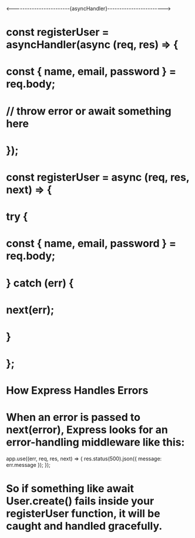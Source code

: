 <------------------------{asyncHandler}------------------------>

# const registerUser = asyncHandler(async (req, res) => {
#  const { name, email, password } = req.body;
#  // throw error or await something here
# });

# const registerUser = async (req, res, next) => {
#  try {
#    const { name, email, password } = req.body;
#  } catch (err) {
#    next(err);
#  }
# };

# How Express Handles Errors
# When an error is passed to next(error), Express looks for an error-handling middleware like this:

app.use((err, req, res, next) => {
  res.status(500).json({ message: err.message });
});

# So if something like await User.create() fails inside your registerUser function, it will be caught and handled gracefully.


